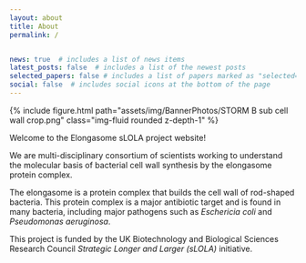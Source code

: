 ```yaml
---
layout: about
title: About
permalink: /


news: true  # includes a list of news items
latest_posts: false  # includes a list of the newest posts
selected_papers: false # includes a list of papers marked as "selected={true}"
social: false  # includes social icons at the bottom of the page
---
```



<!-- 
Disable slideshow for now until we have some photos
Uncomment to reenable slideshow
<div class="row">
    <div class="Slideshow" style="margin-bottom:1cm;">
        <img class="mySlides" src="/assets/img/BannerPhotos/240119_LabPhotoCrop.JPG" style="width:100%;border-radius:5px;">
        <img class="mySlides" src="/assets/img/BannerPhotos/STORM B sub cell wall crop.png" style="width:100%;border-radius:5px;">
        <img class="mySlides" src="/assets/img/BannerPhotos/ExcitationModuleCrop.png" style="width:100%;border-radius:5px;">
    </div>
</div> 
-->
<div class="row">
	{% include figure.html path="assets/img/BannerPhotos/STORM B sub cell wall crop.png" class="img-fluid rounded z-depth-1" %}
</div>

Welcome to the Elongasome sLOLA project website!

We are multi-disciplinary consortium of scientists working to understand the molecular basis of  bacterial cell wall synthesis by the elongasome protein complex. 

The elongasome is a protein complex that builds the cell wall of rod-shaped bacteria. This protein complex is a major antibiotic target and is found in many bacteria, including major pathogens such as *Eschericia coli* and *Pseudomonas aeruginosa*.

This project is funded by the UK Biotechnology and Biological Sciences Research Council *Strategic Longer and Larger (sLOLA)* initiative.



<!-- 
Disable slideshow for now until we have some photos
Uncomment to reenable slideshow
<script>
    var myIndex = 0;
    carousel();

    function carousel() {
        var i;
        var x = document.getElementsByClassName("mySlides");
        for (i = 0; i < x.length; i++) {
            x[i].style.display = "none";  
        }
        myIndex++;
        if (myIndex > x.length) {myIndex = 1}    
        x[myIndex-1].style.display = "block";  
        setTimeout(carousel, 4000); // Change image every 2 seconds
    }
</script> 
-->